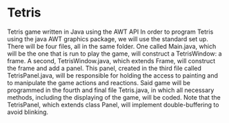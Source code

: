 # Tetris
Tetris game written in Java using the AWT API
In order to program Tetris using the java AWT graphics package, we will use the standard set up. There will be four files, all in the same folder. One called Main.java, which will be the one that is run to play the game, will construct a TetrisWindow: a frame. A second, TetrisWindow.java, which extends Frame, will construct the frame and add a panel. This panel, created in the third file called TetrisPanel.java, will be responsible for holding the access to painting and to manipulate the game actions and reactions. Said game will be programmed in the fourth and final file Tetris.java, in which all necessary methods, including the displaying of the game, will be coded. Note that the TetrisPanel, which extends class Panel, will implement double-buffering to avoid blinking.
